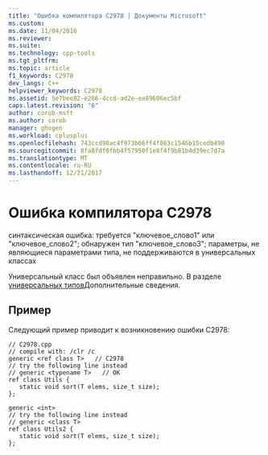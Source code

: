 ```yaml
---
title: "Ошибка компилятора C2978 | Документы Microsoft"
ms.custom: 
ms.date: 11/04/2016
ms.reviewer: 
ms.suite: 
ms.technology: cpp-tools
ms.tgt_pltfrm: 
ms.topic: article
f1_keywords: C2978
dev_langs: C++
helpviewer_keywords: C2978
ms.assetid: 5e7bee82-e266-4ccd-ad2e-ee89606ec5bf
caps.latest.revision: "6"
author: corob-msft
ms.author: corob
manager: ghogen
ms.workload: cplusplus
ms.openlocfilehash: 743ccd98ac4f973b66ff4f863c1546b15cedb490
ms.sourcegitcommit: 8fa8fdf0fbb4f57950f1e8f4f9b81b4d39ec7d7a
ms.translationtype: MT
ms.contentlocale: ru-RU
ms.lasthandoff: 12/21/2017
---
```

# <a name="compiler-error-c2978"></a>Ошибка компилятора C2978
синтаксическая ошибка: требуется "ключевое_слово1" или "ключевое_слово2"; обнаружен тип "ключевое_слово3"; параметры, не являющиеся параметрами типа, не поддерживаются в универсальных классах  
  
 Универсальный класс был объявлен неправильно. В разделе [универсальных типов](../../windows/generics-cpp-component-extensions.md)Дополнительные сведения.  
  
## <a name="example"></a>Пример  
 Следующий пример приводит к возникновению ошибки C2978:  
  
```  
// C2978.cpp  
// compile with: /clr /c  
generic <ref class T>   // C2978  
// try the following line instead  
// generic <typename T>   // OK  
ref class Utils {  
   static void sort(T elems, size_t size);  
};  
  
generic <int>  
// try the following line instead  
// generic <class T>  
ref class Utils2 {  
   static void sort(T elems, size_t size);  
};  
```